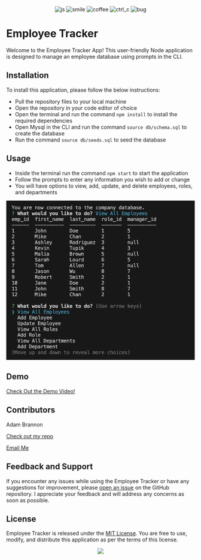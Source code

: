 <div align="center">
<img src="https://forthebadge.com/images/badges/made-with-javascript.svg" alt="js">
<img src="https://forthebadge.com/images/badges/makes-people-smile.svg" alt="smile">
<img src="https://forthebadge.com/images/badges/powered-by-coffee.svg" alt="coffee">
<img src="https://forthebadge.com/images/badges/ctrl-c-ctrl-v.svg" alt="ctrl_c">
<img src="https://forthebadge.com/images/badges/not-a-bug-a-feature.svg" alt="bug">


</div>

# Employee Tracker

Welcome to the Employee Tracker App! This user-friendly Node application is designed to manage an employee database using prompts in the CLI.

## Installation

To install this application, please follow the below instructions:
- Pull the repository files to your local machine
- Open the repository in your code editor of choice
- Open the terminal and run the command `npm install` to install the required dependencies
- Open Mysql in the CLI and run the command `source db/schema.sql` to create the database
- Run the command `source db/seeds.sql` to seed the database


## Usage

- Inside the terminal run the command `npm start` to start the application
- Follow the prompts to enter any information you wish to add or change
- You will have options to view, add, update, and delete employees, roles, and departments

<img src="./assets/terminal.png" style="width:700px;height:auto">

## Demo
 [Check Out the Demo Video!](https://drive.google.com/file/d/1zqoQ9BDZSk58VxR8gcQddEJ0vuy_VkAL/view)


## Contributors
Adam Brannon

[Check out my repo](https://github.com/adam-brannon09)

[Email Me](mailto:adam.brannon09@icloud.com)


## Feedback and Support

If you encounter any issues while using the Employee Tracker or have any suggestions for improvement, please [open an issue](https://github.com/adam-brannon09/employee_tracker/issues) on the GitHub repository. I appreciate your feedback and will address any concerns as soon as possible.

## License

Employee Tracker is released under the [MIT License](https://opensource.org/licenses/MIT). You are free to use, modify, and distribute this application as per the terms of this license.


<div align="center">
    <img src="https://forthebadge.com/images/badges/built-by-developers.svg" />
</div>